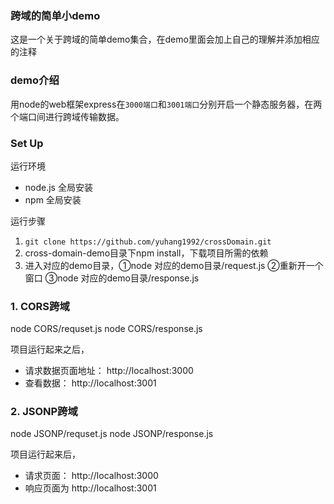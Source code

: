 ### 跨域的简单小demo
这是一个关于跨域的简单demo集合，在demo里面会加上自己的理解并添加相应的注释

### demo介绍
用node的web框架express在`3000端口`和`3001端口`分别开启一个静态服务器，在两个端口间进行跨域传输数据。

### Set Up
运行环境
- node.js 全局安装
- npm 全局安装

运行步骤
1. `git clone https://github.com/yuhang1992/crossDomain.git`
2. cross-domain-demo目录下npm install，下载项目所需的依赖
3. 进入对应的demo目录，①node 对应的demo目录/request.js  ②重新开一个窗口   ③node 对应的demo目录/response.js

### 1. CORS跨域

node CORS/requset.js
node CORS/response.js

项目运行起来之后，
- 请求数据页面地址： http://localhost:3000
- 查看数据： http://localhost:3001


### 2. JSONP跨域

node JSONP/requset.js
node JSONP/response.js

项目运行起来后，
- 请求页面： http://localhost:3000
- 响应页面为 http://localhost:3001


